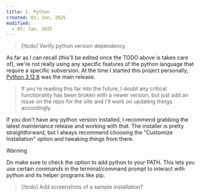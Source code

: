 ```yaml
---
title: 1. Python
created: 03, Jan, 2025
modified:
  - 03, Jan, 2025
---
```

> [!todo]
>Verify python version dependency

As far as I can recall (this'll be edited once the TODO above is taken care of), we're not really using any specific features of the python language that require a specific subversion. At the time I started this project personally, [Python 3.12.8](https://www.python.org/downloads/release/python-3128/) was the main release.

> If you're reading this far into the future, I doubt any critical functionality has been broken with a newer version, but just add an issue on the repo for the site and I'll work on updating things accordingly.

If you don't have any python version installed, I recommend grabbing the latest maintenance release and working with that. The installer is pretty straightforward, but I always recommend choosing the "Customize Installation" option and tweaking things from there.

>[!warning]
>Do make sure to check the option to add python to your PATH. This lets you use certain commands in the terminal/command prompt to interact with python and its helper programs like pip.

> [!todo]
> Add screenshots of a sample installation?

